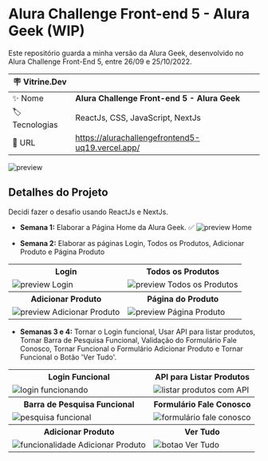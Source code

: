 # Alura Challenge Front-end 5 - Alura Geek (WIP)

Este repositório guarda a minha versão da Alura Geek, desenvolvido no Alura Challenge Front-End 5, entre 26/09 e 25/10/2022.

| :placard: Vitrine.Dev |     |
| -------------  | --- |
| :sparkles: Nome        | **Alura Challenge Front-end 5 - Alura Geek**
| :label: Tecnologias | ReactJs, CSS, JavaScript, NextJs
| :rocket: URL         | https://alurachallengefrontend5-uq19.vercel.app/

<!-- Inserir imagem com a #vitrinedev ao final do link -->
![preview](https://i.imgur.com/3gr5Nn4.jpg#vitrinedev)

## Detalhes do Projeto

Decidi fazer o desafio usando ReactJs e NextJs.

- **Semana 1:** Elaborar a Página Home da Alura Geek. ✅
![preview Home](https://i.imgur.com/3gr5Nn4.jpg)

- **Semana 2:** Elaborar as páginas Login, Todos os Produtos, Adicionar Produto e Página Produto
<table>
    <tr>
        <th>Login</th>
        <th>Todos os Produtos</th>
    </tr>
    <tr>
        <td> <img src='https://i.imgur.com/2sStaKv.png' alt='preview Login'> </td>
        <td> <img src='https://i.imgur.com/xZbil86.png' alt='preview Todos os Produtos'></td>
    </tr>
    <tr>
        <th>Adicionar Produto</th>
        <th>Página do Produto</th>
    </tr>
    <tr>
        <td><img src='https://i.imgur.com/UpxKQeT.png' alt='preview Adicionar Produto'></td>
        <td><img src='https://i.imgur.com/GKtkTiH.png' alt='preview Página Produto'></td>
    </tr>
</table>
 
- **Semanas 3 e 4:** Tornar o Login funcional, Usar API para listar produtos, Tornar Barra de Pesquisa Funcional, Validação do Formulário Fale Conosco, Tornar Funcional o Formulário Adicionar Produto e Tornar Funcional o Botão 'Ver Tudo'.

<table>
    <tr>
        <th>Login Funcional</th>
        <th>API para Listar Produtos</th>
    </tr>
    <tr>
        <td><img src='https://media.giphy.com/media/foAQhQWBr0PEyEU8mv/giphy.gif' alt='login funcionando'></td>
        <td><img src='https://media.giphy.com/media/68yWHfjeQCbCczOtdS/giphy.gif' alt='listar produtos com API'></td>
    </tr>
    <tr>
        <th>Barra de Pesquisa Funcional</th>
        <th>Formulário Fale Conosco</th>
    </tr>
    <tr>
        <td><img src='https://media.giphy.com/media/FLYIMhGoYrEW8a4aHA/giphy.gif' alt='pesquisa funcional'></td>
        <td><img src='https://media.giphy.com/media/SdDanoNpd8GlqEUB3S/giphy.gif' alt='formulário fale conosco'></td>
    </tr>
    <tr>
        <th>Adicionar Produto</th>
        <th>Ver Tudo</th>
    </tr>
    <tr>
        <td><img src='https://media.giphy.com/media/1RlbjU8eHLphFy95C9/giphy.gif' alt='funcionalidade Adicionar Produto'></td>
        <td><img src='https://media.giphy.com/media/1O7R7kaOcrfgr423CF/giphy.gif' alt='botao Ver Tudo'></td>
    </tr>
</table>